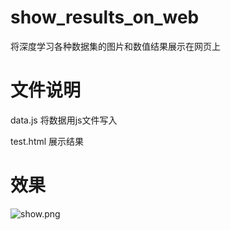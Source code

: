 # show_results_on_web
将深度学习各种数据集的图片和数值结果展示在网页上

# 文件说明
data.js 将数据用js文件写入

test.html 展示结果

# 效果
![show.png](https://i.loli.net/2019/09/25/39sOqbyH1SgD6Gr.png)
